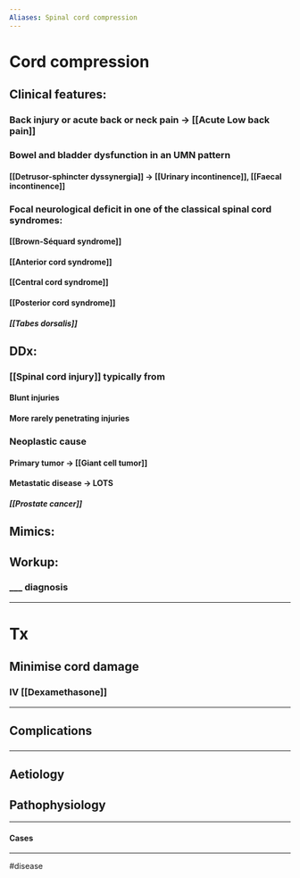 ```yaml
---
Aliases: Spinal cord compression
---
```

# Cord compression
## Clinical features:
### Back injury or acute back or neck pain -> [[Acute Low back pain]]
### Bowel and bladder dysfunction in an UMN pattern
#### [[Detrusor-sphincter dyssynergia]] -> [[Urinary incontinence]], [[Faecal incontinence]]
### Focal neurological deficit in one of the classical spinal cord syndromes: 
#### [[Brown-Séquard syndrome]]
#### [[Anterior cord syndrome]]
#### [[Central cord syndrome]]
#### [[Posterior cord syndrome]]
##### [[Tabes dorsalis]]
## DDx:
### [[Spinal cord injury]] typically from
#### Blunt injuries
#### More rarely penetrating injuries
### Neoplastic cause 
#### Primary tumor  -> [[Giant cell tumor]]
#### Metastatic disease  -> LOTS 
##### [[Prostate cancer]]
## Mimics:
###
## Workup:
### ___ diagnosis
---
# Tx
## Minimise cord damage 
### IV [[Dexamethasone]]

---
## Complications
###

---
## Aetiology
## Pathophysiology

---
#### Cases


---
#disease 